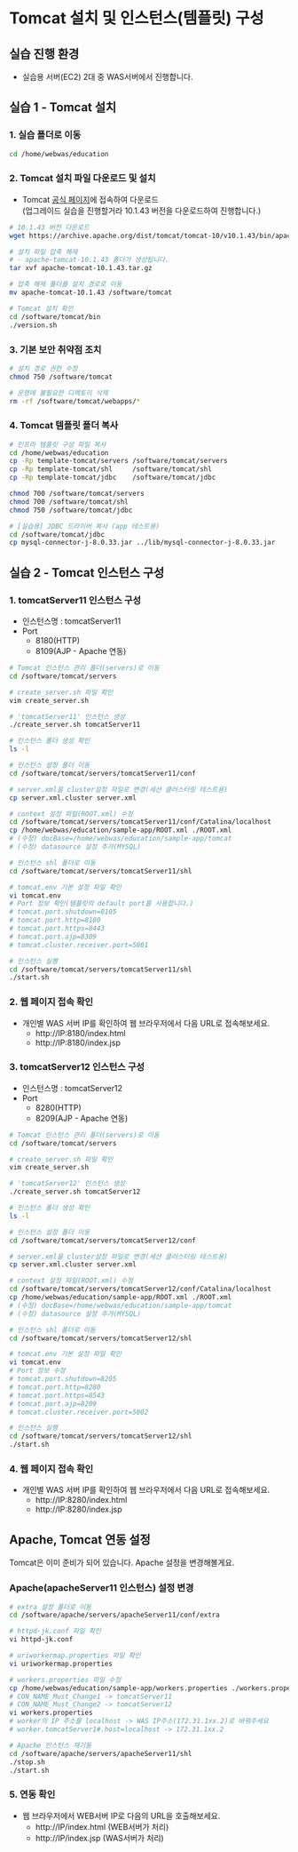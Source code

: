 # Tomcat 설치 및 인스턴스(템플릿) 구성

## 실습 진행 환경

- 실습용 서버(EC2) 2대 중 WAS서버에서 진행합니다.

## 실습 1 - Tomcat 설치

### 1. 실습 폴더로 이동

```bash
cd /home/webwas/education
```

### 2. Tomcat 설치 파일 다운로드 및 설치

- Tomcat [공식 페이지](https://tomcat.apache.org)에 접속하여 다운로드  
  (업그레이드 실습을 진행할거라 10.1.43 버전을 다운로드하여 진행합니다.)

```bash
# 10.1.43 버전 다운로드
wget https://archive.apache.org/dist/tomcat/tomcat-10/v10.1.43/bin/apache-tomcat-10.1.43.tar.gz

# 설치 파일 압축 해제
# - apache-tomcat-10.1.43 폴더가 생성됩니다.
tar xvf apache-tomcat-10.1.43.tar.gz

# 압축 해제 폴더를 설치 경로로 이동
mv apache-tomcat-10.1.43 /software/tomcat

# Tomcat 설치 확인
cd /software/tomcat/bin
./version.sh
```

### 3. 기본 보안 취약점 조치

```bash
# 설치 경로 권한 수정
chmod 750 /software/tomcat

# 운영에 불필요한 디렉토리 삭제
rm -rf /software/tomcat/webapps/*
```

### 4. Tomcat 템플릿 폴더 복사

```bash
# 인프라 템플릿 구성 파일 복사
cd /home/webwas/education
cp -Rp template-tomcat/servers /software/tomcat/servers
cp -Rp template-tomcat/shl     /software/tomcat/shl
cp -Rp template-tomcat/jdbc    /software/tomcat/jdbc

chmod 700 /software/tomcat/servers
chmod 700 /software/tomcat/shl
chmod 750 /software/tomcat/jdbc

# [실습용] JDBC 드라이버 복사 (app 테스트용)
cd /software/tomcat/jdbc
cp mysql-connector-j-8.0.33.jar ../lib/mysql-connector-j-8.0.33.jar
```

## 실습 2 - Tomcat 인스턴스 구성

### 1. tomcatServer11 인스턴스 구성

- 인스턴스명 : tomcatServer11
- Port
  - 8180(HTTP)
  - 8109(AJP - Apache 연동)

```bash
# Tomcat 인스턴스 관리 폴더(servers)로 이동
cd /software/tomcat/servers

# create_server.sh 파일 확인
vim create_server.sh

# 'tomcatServer11' 인스턴스 생성
./create_server.sh tomcatServer11

# 인스턴스 폴더 생성 확인
ls -l 

# 인스턴스 설정 폴더 이동
cd /software/tomcat/servers/tomcatServer11/conf

# server.xml을 cluster설정 파일로 변경(세션 클러스터링 테스트용)
cp server.xml.cluster server.xml

# context 설정 파일(ROOT.xml) 수정
cd /software/tomcat/servers/tomcatServer11/conf/Catalina/localhost
cp /home/webwas/education/sample-app/ROOT.xml ./ROOT.xml
# (수정) docBase=/home/webwas/education/sample-app/tomcat
# (수정) datasource 설정 추가(MYSQL)

# 인스턴스 shl 폴더로 이동
cd /software/tomcat/servers/tomcatServer11/shl

# tomcat.env 기본 설정 파일 확인
vi tomcat.env
# Port 정보 확인(템플릿의 default port를 사용합니다.)
# tomcat.port.shutdown=8105
# tomcat.port.http=8180
# tomcat.port.https=8443
# tomcat.port.ajp=8309
# tomcat.cluster.receiver.port=5001

# 인스턴스 실행
cd /software/tomcat/servers/tomcatServer11/shl
./start.sh
```

### 2. 웹 페이지 접속 확인

- 개인별 WAS 서버 IP를 확인하여 웹 브라우저에서 다음 URL로 접속해보세요.
  - http://IP:8180/index.html
  - http://IP:8180/index.jsp

### 3. tomcatServer12 인스턴스 구성

- 인스턴스명 : tomcatServer12
- Port
  - 8280(HTTP)
  - 8209(AJP - Apache 연동)

```bash
# Tomcat 인스턴스 관리 폴더(servers)로 이동
cd /software/tomcat/servers

# create_server.sh 파일 확인
vim create_server.sh

# 'tomcatServer12' 인스턴스 생성
./create_server.sh tomcatServer12

# 인스턴스 폴더 생성 확인
ls -l 

# 인스턴스 설정 폴더 이동
cd /software/tomcat/servers/tomcatServer12/conf

# server.xml을 cluster설정 파일로 변경(세션 클러스터링 테스트용)
cp server.xml.cluster server.xml

# context 설정 파일(ROOT.xml) 수정
cd /software/tomcat/servers/tomcatServer12/conf/Catalina/localhost
cp /home/webwas/education/sample-app/ROOT.xml ./ROOT.xml
# (수정) docBase=/home/webwas/education/sample-app/tomcat
# (수정) datasource 설정 추가(MYSQL)

# 인스턴스 shl 폴더로 이동
cd /software/tomcat/servers/tomcatServer12/shl

# tomcat.env 기본 설정 파일 확인
vi tomcat.env
# Port 정보 수정
# tomcat.port.shutdown=8205
# tomcat.port.http=8280
# tomcat.port.https=8543
# tomcat.port.ajp=8209
# tomcat.cluster.receiver.port=5002

# 인스턴스 실행
cd /software/tomcat/servers/tomcatServer12/shl
./start.sh
```

### 4. 웹 페이지 접속 확인

- 개인별 WAS 서버 IP를 확인하여 웹 브라우저에서 다음 URL로 접속해보세요.
  - http://IP:8280/index.html
  - http://IP:8280/index.jsp

## Apache, Tomcat 연동 설정

Tomcat은 이미 준비가 되어 있습니다. Apache 설정을 변경해볼게요.

### Apache(apacheServer11 인스턴스) 설정 변경

```bash
# extra 설정 폴더로 이동
cd /software/apache/servers/apacheServer11/conf/extra

# httpd-jk.conf 파일 확인
vi httpd-jk.conf

# uriworkermap.properties 파일 확인
vi uriworkermap.properties

# workers.properties 파일 수정
cp /home/webwas/education/sample-app/workers.properties ./workers.properties
# CON_NAME_Must_Change1 -> tomcatServer11
# CON_NAME_Must_Change2 -> tomcatServer12
vi workers.properties
# worker의 IP 주소를 localhost -> WAS IP주소(172.31.1xx.2)로 바꿔주세요
# worker.tomcatServer1#.host=localhost -> 172.31.1xx.2

# Apache 인스턴스 재기동
cd /software/apache/servers/apacheServer11/shl
./stop.sh
./start.sh
```

### 5. 연동 확인

- 웹 브라우저에서 WEB서버 IP로 다음의 URL을 호출해보세요.
  - http://IP/index.html  (WEB서버가 처리)
  - http://IP/index.jsp   (WAS서버가 처리)
